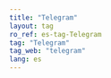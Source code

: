 ```yaml
---
title: "Telegram"
layout: tag
ro_ref: es-tag-Telegram
tag: "Telegram"
tag_web: "telegram"
lang: es
---
```

